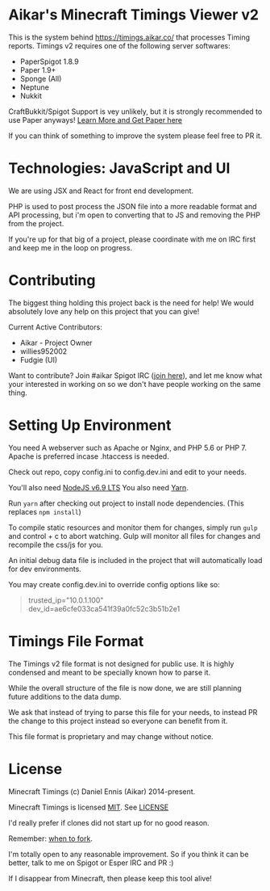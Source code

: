 Aikar's Minecraft Timings Viewer v2
=======

This is the system behind <https://timings.aikar.co/> that processes Timing reports.
Timings v2 requires one of the following server softwares:
  - PaperSpigot 1.8.9
  - Paper 1.9+
  - Sponge (All)
  - Neptune
  - Nukkit
 
CraftBukkit/Spigot Support is vey unlikely, but it is strongly recommended to use Paper anyways! [Learn More and Get Paper here](https://paper.emc.gs)

If you can think of something to improve the system please feel free to PR it.

Technologies: JavaScript and UI
======
We are using JSX and React for front end development.

PHP is used to post process the JSON file into a more readable format and API processing, 
but i'm open to converting that to JS and removing the PHP from the project.

If you're up for that big of a project, please coordinate with me on IRC first and keep me in the loop on progress.

Contributing
======
The biggest thing holding this project back is the need for help! 
We would absolutely love any help on this project that you can give!

Current Active Contributors:
  - Aikar - Project Owner
  - willies952002
  - Fudgie (UI)

Want to contribute? Join #aikar Spigot IRC ([join here](https://irc.spi.gt/iris/?channels=#aikar)), 
and let me know what your interested in working on so we don't have people working on the same thing.


Setting Up Environment
=====
You need A webserver such as Apache or Nginx, and PHP 5.6 or PHP 7.
Apache is preferred incase .htaccess is needed.

Check out repo, copy config.ini to config.dev.ini and edit to your needs.

You'll also need [NodeJS v6.9 LTS](https://nodejs.org/en/download/)
You also need [Yarn](https://yarnpkg.com/en/docs/install).

Run `yarn` after checking out project to install node dependencies. (This replaces `npm install`)

To compile static resources and monitor them for changes, simply run `gulp` and control + c to abort watching.
Gulp will monitor all files for changes and recompile the css/js for you.

An initial debug data file is included in the project that will automatically load for dev environments.

You may create config.dev.ini to override config options like so:

>trusted_ip="10.0.1.100"    
>dev_id=ae6cfe033ca541f39a0fc52c3b51b2e1


Timings File Format
======
The Timings v2 file format is not designed for public use. It is highly condensed and meant to be specially known how to parse it.

While the overall structure of the file is now done, we are still planning future additions to the data dump.

We ask that instead of trying to parse this file for your needs, to instead PR the change to this project instead so
everyone can benefit from it.

This file format is proprietary and may change without notice. 

License
======
Minecraft Timings (c) Daniel Ennis (Aikar) 2014-present.

Minecraft Timings is licensed [MIT](https://tldrlegal.com/license/mit-license). See [LICENSE](LICENSE)

I'd really prefer if clones did not start up for no good reason.

Remember: [when to fork](http://jamesdixon.wordpress.com/forking-protocol-why-when-and-how-to-fork-an-open-source-project/).

I'm totally open to any reasonable improvement. So if you think it can be better, talk to me on Spigot or Esper IRC and PR :)

If I disappear from Minecraft, then please keep this tool alive!
